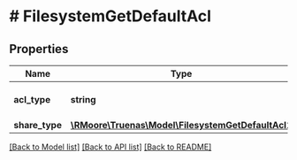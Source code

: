 # # FilesystemGetDefaultAcl

## Properties

Name | Type | Description | Notes
------------ | ------------- | ------------- | -------------
**acl_type** | **string** |  | [optional] [default to 'POSIX_OPEN']
**share_type** | [**\RMoore\Truenas\Model\FilesystemGetDefaultAcl1**](FilesystemGetDefaultAcl1.md) |  | [optional]

[[Back to Model list]](../../README.md#models) [[Back to API list]](../../README.md#endpoints) [[Back to README]](../../README.md)
